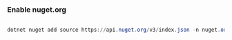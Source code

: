 
### Enable nuget.org

```powershell

dotnet nuget add source https://api.nuget.org/v3/index.json -n nuget.org

```


